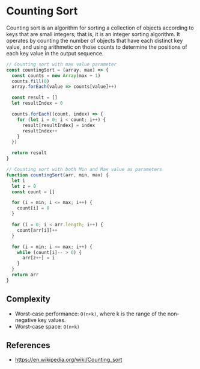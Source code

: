 # Counting Sort

Counting sort is an algorithm for sorting a collection of objects according to keys that are small integers; that is, it is an integer sorting algorithm. It operates by counting the number of objects that have each distinct key value, and using arithmetic on those counts to determine the positions of each key value in the output sequence.

```javascript
// Counting sort with max value parameter
const countingSort = (array, max) => {
  const counts = new Array(max + 1)
  counts.fill(0)
  array.forEach(value => counts[value]++)

  const result = []
  let resultIndex = 0

  counts.forEach((count, index) => {
    for (let i = 0; i < count; i++) {
      result[resultIndex] = index
      resultIndex++
    }
  })

  return result
}

// Counting sort with both Min and Max value as parameters
function countingSort(arr, min, max) {
  let i
  let z = 0
  const count = []

  for (i = min; i <= max; i++) {
    count[i] = 0
  }

  for (i = 0; i < arr.length; i++) {
    count[arr[i]]++
  }

  for (i = min; i <= max; i++) {
    while (count[i]-- > 0) {
      arr[z++] = i
    }
  }
  return arr
}
```

## Complexity

* Worst-case performance: `O(n+k)`, where k is the range of the non-negative key values.
* Worst-case space: `O(n+k)`

## References

* https://en.wikipedia.org/wiki/Counting_sort
